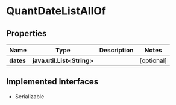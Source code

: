 

# QuantDateListAllOf


## Properties

Name | Type | Description | Notes
------------ | ------------- | ------------- | -------------
**dates** | **java.util.List&lt;String&gt;** |  |  [optional]


## Implemented Interfaces

* Serializable


